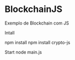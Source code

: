 # BlockchainJS
Exemplo de Blockchain com JS

Intall 

npm install
npm install crypto-js

Start 
node main.js
